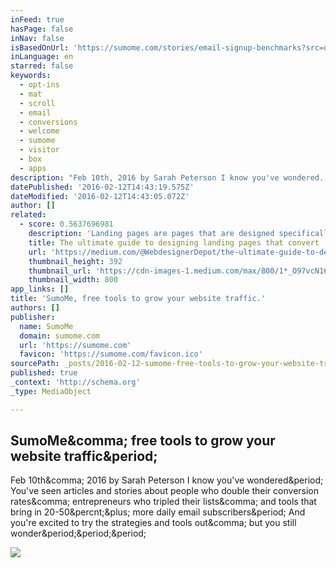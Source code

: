 ```yaml
---
inFeed: true
hasPage: false
inNav: false
isBasedOnUrl: 'https://sumome.com/stories/email-signup-benchmarks?src=unsettle-facebook-group-story-email-signup-benchmarks'
inLanguage: en
starred: false
keywords:
  - opt-ins
  - mat
  - scroll
  - email
  - conversions
  - welcome
  - sumome
  - visitor
  - box
  - apps
description: "Feb 10th, 2016 by Sarah Peterson I know you've wondered. You've seen articles and stories about people who double their conversion rates, entrepreneurs who tripled their lists, and tools that bring in 20-50%+ more daily email subscribers. And you're excited to try the strategies and tools out, but you still wonder..."
datePublished: '2016-02-12T14:43:19.575Z'
dateModified: '2016-02-12T14:43:05.072Z'
author: []
related:
  - score: 0.5637696981
    description: 'Landing pages are pages that are designed specifically to accomplish conversion goals. Occasionally, a home page functions as a landing page (though some would argue that a home page can never truly be a landing page), but in many other cases, special pages are created for specific marketing campaigns.'
    title: The ultimate guide to designing landing pages that convert
    url: 'https://medium.com/@WebdesignerDepot/the-ultimate-guide-to-designing-landing-pages-that-convert-66c740dbadee'
    thumbnail_height: 392
    thumbnail_url: 'https://cdn-images-1.medium.com/max/800/1*_O97vcN16nsWlWanOpJakQ.jpeg'
    thumbnail_width: 800
app_links: []
title: 'SumoMe, free tools to grow your website traffic.'
authors: []
publisher:
  name: SumoMe
  domain: sumome.com
  url: 'https://sumome.com'
  favicon: 'https://sumome.com/favicon.ico'
sourcePath: _posts/2016-02-12-sumome-free-tools-to-grow-your-website-traffic.md
published: true
_context: 'http://schema.org'
_type: MediaObject

---
```

<article style=""><h1>SumoMe&amp;comma; free tools to grow your website traffic&amp;period;</h1><p>Feb 10th&amp;comma; 2016 by Sarah Peterson I know you've wondered&amp;period; You've seen articles and stories about people who double their conversion rates&amp;comma; entrepreneurs who tripled their lists&amp;comma; and tools that bring in 20-50&amp;percnt;&amp;plus; more daily email subscribers&amp;period; And you're excited to try the strategies and tools out&amp;comma; but you still wonder&amp;period;&amp;period;&amp;period;</p><img src="https://sumome-media.s3.amazonaws.com/storyimages/5769f0b8-9761-4dbd-abf6-26a729600667" /></article>
